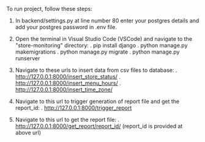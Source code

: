 To run project, follow these steps:
1. In backend/settings.py at line number 80 enter your postgres details and add your postgres password in .env file.

2. Open the terminal in Visual Studio Code (VSCode) and navigate to the "store-monitoring" directory:
.  pip install django
.  python manage.py makemigrations
.  python manage.py migrate
.  python manage.py runserver

3. Navigate to these urls to insert data from csv files to database:
. http://127.0.0.1:8000/insert_store_status/
. http://127.0.0.1:8000/insert_menu_hours/
. http://127.0.0.1:8000/insert_time_zone/

4. Navigate to this url to trigger generation of report file and get the report_id:
. http://127.0.0.1:8000/trigger_report

5. Navigate to this url to get the report file:
. http://127.0.0.1:8000/get_report/report_id/ (report_id is provided at above url)